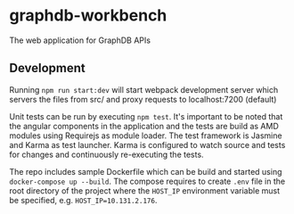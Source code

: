 # graphdb-workbench
The web application for GraphDB APIs


## Development

Running `npm run start:dev` will start webpack development server which servers the files from src/ and proxy requests 
to localhost:7200 (default)

Unit tests can be run by executing `npm test`. It's important to be noted that the angular components in the application 
and the tests are build as AMD modules using Requirejs as module loader. The test framework is Jasmine and Karma as test 
launcher. Karma is configured to watch source and tests for changes and continuously re-executing the tests.


The repo includes sample Dockerfile which can be build and started using `docker-compose up --build`. 
The compose requires to create `.env` file in the root directory of the project where the `HOST_IP` environment variable 
must be specified, e.g. `HOST_IP=10.131.2.176`.
